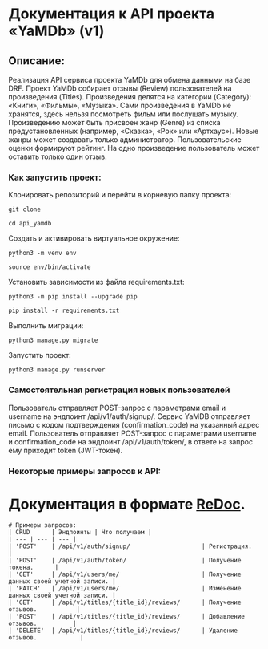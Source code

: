 # Документация к API проекта «YaMDb» (v1)

## Описание:
Реализация API сервиса проекта YaMDb для обмена данными на базе DRF.
Проект YaMDb cобирает отзывы (Review) пользователей на произведения (Titles). 
Произведения делятся на категории (Category): «Книги», «Фильмы», «Музыка». 
Сами произведения в YaMDb не хранятся, здесь нельзя посмотреть фильм или послушать музыку.
Произведению может быть присвоен жанр (Genre) из списка предустановленных (например, «Сказка», «Рок» или «Артхаус»).
Новые жанры может создавать только администратор.
Пользовательские оценки формируют рейтинг.
На одно произведение пользователь может оставить только один отзыв.

### Как запустить проект:
Клонировать репозиторий и перейти в корневую папку проекта:
```
git clone
```
```
cd api_yamdb
```
Cоздать и активировать виртуальное окружение:
```
python3 -m venv env
```
```
source env/bin/activate
```
Установить зависимости из файла requirements.txt:
```
python3 -m pip install --upgrade pip
```
```
pip install -r requirements.txt
```
Выполнить миграции:
```
python3 manage.py migrate
```
Запустить проект:
```
python3 manage.py runserver
```


### Самостоятельная регистрация новых пользователей
Пользователь отправляет POST-запрос с параметрами email и username на эндпоинт /api/v1/auth/signup/.
Сервис YaMDB отправляет письмо с кодом подтверждения (confirmation_code) на указанный адрес email.
Пользователь отправляет POST-запрос с параметрами username и confirmation_code на эндпоинт /api/v1/auth/token/, 
в ответе на запрос ему приходит token (JWT-токен).

### Некоторые примеры запросов к API:
# Документация в формате [ReDoc](http://127.0.0.1:8000/redoc/).

```
# Примеры запросов:
| CRUD      | Эндпоинты | Что получаем | 
| --- | --- | --- |
| 'POST'    | /api/v1/auth/signup/                    | Регистрация.           |
| 'POST'    | /api/v1/auth/token/                     | Получение токена.      |
| 'GET'     | /api/v1/users/me/                       | Получение данных своей учетной записи. |
| 'PATCH'   | /api/v1/users/me/                       | Изменение данных своей учетной записи. |
| 'GET'     | /api/v1/titles/{title_id}/reviews/      | Получение отзывов.           |
| 'POST'    | /api/v1/titles/{title_id}/reviews/      | Добавление отзывов.          |
| 'DELETE'  | /api/v1/titles/{title_id}/reviews/      | Удаление отзывов.            |
